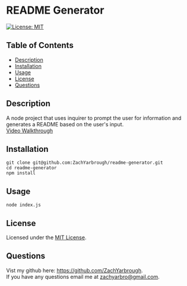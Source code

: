 # README Generator
[![License: MIT](https://img.shields.io/badge/License-MIT-blue.svg)](https://opensource.org/licenses/MIT)  
## Table of Contents
- [Description](#description)
- [Installation](#installation)
- [Usage](#usage)
- [License](#license)
- [Questions](#questions)
## Description
A node project that uses inquirer to prompt the user for information and generates a README based on the user's input.  
[Video Walkthrough](https://user-images.githubusercontent.com/70774264/131256330-a986ead0-a403-455d-83d7-5d62cd22dc72.mp4)
## Installation
	git clone git@github.com:ZachYarbrough/readme-generator.git
    cd readme-generator
    npm install
## Usage
	node index.js
## License
Licensed under the [MIT License](https://opensource.org/licenses/MIT).
## Questions
Vist my github here: https://github.com/ZachYarbrough.  
If you have any questions email me at [zachyarbro@gmail.com](mailto:zachyarbro@gmail.com).
